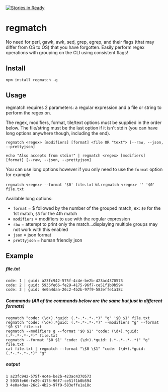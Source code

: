 [![Stories in Ready](https://badge.waffle.io/keitharm/regmatch.png?label=ready&title=Ready)](https://waffle.io/keitharm/regmatch)
# regmatch
No need for perl, gawk, awk, sed, grep, egrep, and their flags (that may differ from OS to OS) that you have forgotten. Easily perform regex operations with grouping on the CLI using consistent flags!

## Install
    npm install regmatch -g
    
## Usage
regmatch requires 2 parameters: a regular expression and a file or string to perform the regex on.

The regex, modifiers, format, tile/text options must be supplied in the order below. The file/string must be the last option if it isn't stdin (you can have long options anywhere though, including the end).

`regmatch <regex> [modifiers] [format] <file OR "text"> [--raw, --json, --prettyjson]`

`echo "Also accepts from stdin!" | regmatch <regex> [modifiers] [format] [--raw, --json, --prettyjson]`

You can use long options however if you only need to use the `format` option for example

`regmatch <regex> --format '$0' file.txt` vs `regmatch <regex> '' '$0' file.txt`

Available long options:

- `format` = $ followed by the number of the grouped match, ex: `$0` for the 1st match, `$3` for the 4th match
- `modifiers` = modifiers to use with the regular expression
- `raw` = attempt to print only the match...displaying multiple groups may not work with this enabled
- `json` = json format
- `prettyjson` = human friendly json
    
## Example
##### file.txt
```
code: 1 | guid: a23fc942-575f-4c4e-be2b-423ac4370573
code: 2 | guid: 5935fe66-fe29-4175-96f7-ce51f1b0b594
code: 3 | guid: 4e0a4daa-26c2-4b2b-97f9-583effe1a18c
```
##### Commands (All of the commands below are the same but just in different formats)
    regmatch "code: (\d+).*guid: (.*-.*-.*-.*)" "g" '$0 $1' file.txt
    regmatch "code: (\d+).*guid: (.*-.*-.*-.*)" --modifiers "g" --format '$0 $1' file.txt
    regmatch --modifiers g --format '$0 $1' "code: (\d+).*guid: (.*-.*-.*-.*)" file.txt
    regmatch --format '$0 $1' "code: (\d+).*guid: (.*-.*-.*-.*)" "g" file.txt
    cat file.txt | regmatch --format "\$0 \$1" "code: (\d+).*guid: (.*-.*-.*-.*)" "g"
##### output
```
1 a23fc942-575f-4c4e-be2b-423ac4370573
2 5935fe66-fe29-4175-96f7-ce51f1b0b594
3 4e0a4daa-26c2-4b2b-97f9-583effe1a18c
```